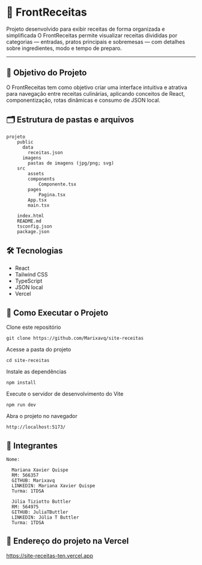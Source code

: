 # 🍰 FrontReceitas

Projeto desenvolvido para exibir receitas de forma organizada e simplificada
O FrontReceitas permite visualizar receitas divididas por categorias — entradas, pratos principais e sobremesas — com detalhes sobre ingredientes, modo e tempo de preparo.

---

## 🎯 Objetivo do Projeto

O FrontReceitas tem como objetivo criar uma interface intuitiva e atrativa para navegação entre receitas culinárias, aplicando conceitos de React, componentização, rotas dinâmicas e consumo de JSON local.  


## 🗂️ Estrutura de pastas e arquivos

    projeto
        public
          data
            receitas.json
          imagens
            pastas de imagens (jpg/png; svg)
        src
            assets
            components
                Componente.tsx
            pages
                Pagina.tsx
            App.tsx
            main.tsx

        index.html
        README.md
        tsconfig.json
        package.json

## 🛠 Tecnologias

- React 
- Tailwind CSS 
- TypeScript 
- JSON local
- Vercel


## 🚀 Como Executar o Projeto

Clone este repositório

    git clone https://github.com/Marixavq/site-receitas

Acesse a pasta do projeto
 
    cd site-receitas

Instale as dependências

    npm install

Execute o servidor de desenvolvimento do Vite

    npm run dev

Abra o projeto no navegador

    http://localhost:5173/

 
## 👥 Integrantes

    Nome: 

      Mariana Xavier Quispe
      RM: 566357
      GITHUB: Marixavq
      LINKEDIN: Mariana Xavier Quispe
      Turma: 1TDSA

      Júlia Tiziotto Buttler
      RM: 564975
      GITHUB: JuliaTButtler
      LINKEDIN: Júlia T Buttler
      Turma: 1TDSA


## 📂 Endereço do projeto na Vercel

  https://site-receitas-ten.vercel.app

